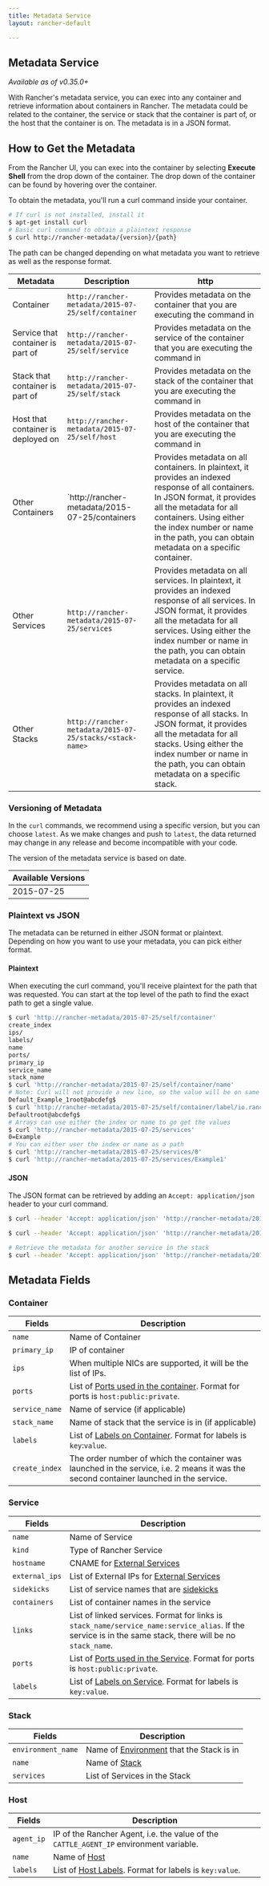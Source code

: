 ```yaml
---
title: Metadata Service
layout: rancher-default

---
```


## Metadata Service

_Available as of v0.35.0+_

With Rancher's metadata service, you can exec into any container and retrieve information about containers in Rancher. The metadata could be related to the container, the service or stack that the container is part of, or the host that the container is on. The metadata is in a JSON format. 

## How to Get the Metadata 

From the Rancher UI, you can exec into the container by selecting **Execute Shell** from the drop down of the container. The drop down of the container can be found by hovering over the container. 

To obtain the metadata, you'll run a curl command inside your container. 

```bash
# If curl is not installed, install it
$ apt-get install curl
# Basic curl command to obtain a plaintext response
$ curl http://rancher-metadata/{version}/{path}
```
The path can be changed depending on what metadata you want to retrieve as well as the response format.

Metadata | Description | http
----|---- | ---
Container | `http://rancher-metadata/2015-07-25/self/container` | Provides metadata on the container that you are executing the command in 
Service that container is part of | `http://rancher-metadata/2015-07-25/self/service` | Provides metadata on the service of the container that you are executing the command in 
Stack that container is part of | `http://rancher-metadata/2015-07-25/self/stack` | Provides metadata on the stack of the container that you are executing the command in 
Host that container is deployed on | `http://rancher-metadata/2015-07-25/self/host` | Provides metadata on the host of the container that you are executing the command in
Other Containers | `http://rancher-metadata/2015-07-25/containers | Provides metadata on all containers. In plaintext, it provides an indexed response of all containers. In JSON format, it provides all the metadata for all  containers. Using either the index number or name in the path, you can obtain  metadata on a specific container. 
Other Services | `http://rancher-metadata/2015-07-25/services` | Provides metadata on all services. In plaintext, it provides an indexed response of all services. In JSON format, it provides all the metadata for all services. Using either the index number or name in the path, you can obtain metadata on a specific service.
Other Stacks | `http://rancher-metadata/2015-07-25/stacks/<stack-name>` | Provides metadata on all stacks. In plaintext, it provides an indexed response of all stacks. In JSON format, it provides all the metadata for all stacks. Using either the index number or name in the path, you can obtain metadata on a specific stack.

### Versioning of Metadata

In the `curl` commands, we recommend using a specific version, but you can choose `latest`. As we make changes and push to `latest`, the data returned may change in any release and become incompatible with your code. 

The version of the metadata service is based on date. 

Available Versions |
---- |
2015-07-25 |

### Plaintext vs JSON 

The metadata can be returned in either JSON format or plaintext. Depending on how you want to use your metadata, you can pick either format. 

#### Plaintext

When executing the curl command, you'll receive plaintext for the path that was requested. You can start at the top level of the path to find the exact path to get a single value.

```bash
$ curl 'http://rancher-metadata/2015-07-25/self/container'
create_index
ips/
labels/
name
ports/
primary_ip
service_name
stack_name
$ curl 'http://rancher-metadata/2015-07-25/self/container/name'
# Note: Curl will not provide a new line, so the value will be on same line as the command prompt
Default_Example_1root@abcdefg$
$ curl 'http://rancher-metadata/2015-07-25/self/container/label/io.rancher.stack.name'
Defaultroot@abcdefg$
# Arrays can use either the index or name to go get the values
$ curl 'http://rancher-metadata/2015-07-25/services'
0=Example
# You can either user the index or name as a path
$ curl 'http://rancher-metadata/2015-07-25/services/0'
$ curl 'http://rancher-metadata/2015-07-25/services/Example1'
```

#### JSON

The JSON format can be retrieved by adding an `Accept: application/json` header to your curl command. 

```bash
$ curl --header 'Accept: application/json' 'http://rancher-metadata/2015-07-25/self/container' 

$ curl --header 'Accept: application/json' 'http://rancher-metadata/2015-07-25/self/stack' 

# Retrieve the metadata for another service in the stack
$ curl --header 'Accept: application/json' 'http://rancher-metadata/2015-07-25/services/<service-name>' 
```

## Metadata Fields 

### Container

| Fields | Description |
| ----| ----|
| `name` | Name of Container 
| `primary_ip` | IP of container
| `ips` | When multiple NICs are supported, it will be the list of IPs.
| `ports` | List of [Ports used in the container]({{site.baseurl}}/rancher/rancher-ui/infrastructure/containers/#port-mapping). Format for ports is `host:public:private`.
| `service_name` | Name of service (if applicable)
| `stack_name` | Name of stack that the service is in (if applicable)
| `labels` | List of [Labels on Container]({{site.baseurl}}/rancher/rancher-ui/scheduling/#labels). Format for labels is `key`:`value`.
| `create_index` | The order number of which the container was launched in the service, i.e. 2 means it was the second container launched in the service.

### Service

 Fields | Description
----|----
`name` | Name of Service
`kind` | Type of Rancher Service 
`hostname` | CNAME for [External Services]({{site.baseurl}}/rancher/rancher-ui/applications/stacks/adding-external-services/)
`external_ips` | List of External IPs for [External Services]({{site.baseurl}}/rancher/rancher-ui/applications/stacks/adding-external-services/)
`sidekicks` | List of service names that are [sidekicks]({{site.baseurl}}/rancher/rancher-compose/#sidekicks)
`containers` | List of container names in the service
`links` | List of linked services. Format for links is `stack_name/service_name:service_alias`. If the service is in the same stack, there will be no `stack_name`.
`ports` | List of [Ports used in the Service]({{site.baseurl}}/rancher/rancher-ui/applications/stacks/adding-services/#service-options). Format for ports is `host:public:private`.
`labels` | List of [Labels on Service]({{site.baseurl}}/rancher/rancher-ui/scheduling/#labels). Format for labels is `key:value`.

### Stack

Fields | Description
----|----
`environment_name` | Name of [Environment]({{site.baseurl}}/rancher/configuration/environments/) that the Stack is in
`name` | Name of [Stack]({{site.baseurl}}/rancher/rancher-ui/applications/stacks/)
`services` | List of Services in the Stack

### Host

Fields | Description
----|----
`agent_ip` | IP of the Rancher Agent, i.e. the value of the `CATTLE_AGENT_IP` environment variable.
`name` | Name of [Host]({{site.baseurl}}/rancher/rancher-ui/infrastructure/hosts/)
`labels` | List of [Host Labels]({{site.baseurl}}/rancher/rancher-ui/infrastructure/hosts/#host-labels). Format for labels is `key:value`.

